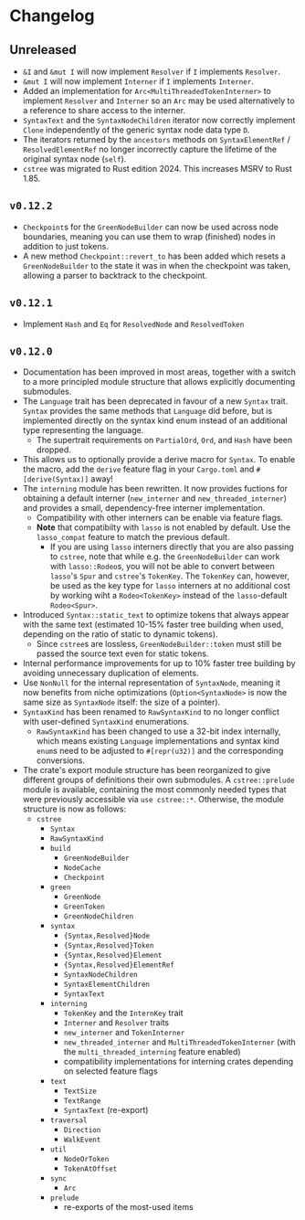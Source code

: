 # Changelog

## Unreleased

 * `&I` and `&mut I` will now implement `Resolver` if `I` implements `Resolver`.
 * `&mut I` will now implement `Interner` if `I` implements `Interner`.
 * Added an implementation for `Arc<MultiThreadedTokenInterner>` to implement `Resolver` and `Interner` so an `Arc` may be used alternatively to a reference to share access to the interner.
 * `SyntaxText` and the `SyntaxNodeChildren` iterator now correctly implement `Clone` independently of the generic syntax node data type `D`.
 * The iterators returned by the `ancestors` methods on `SyntaxElementRef` / `ResolvedElementRef` no longer incorrectly capture the lifetime of the original syntax node (`self`).
 * `cstree` was migrated to Rust edition 2024. This increases MSRV to Rust 1.85.

## `v0.12.2`

 * `Checkpoint`s for the `GreenNodeBuilder` can now be used across node boundaries, meaning you can use them to wrap (finished) nodes in addition to just tokens. 
 * A new method `Checkpoint::revert_to` has been added which resets a `GreenNodeBuilder` to the state it was in when the checkpoint was taken, allowing a parser to backtrack to the checkpoint.

## `v0.12.1`

 * Implement `Hash` and `Eq` for `ResolvedNode` and `ResolvedToken`

## `v0.12.0`

 * Documentation has been improved in most areas, together with a switch to a more principled module structure that allows explicitly documenting submodules.
 * The `Language` trait has been deprecated in favour of a new `Syntax` trait. `Syntax` provides the same methods that `Language` did before, but is implemented directly on the syntax kind enum instead of an additional type representing the language.
   * The supertrait requirements on `PartialOrd`, `Ord`, and `Hash` have been dropped.
 * This allows us to optionally provide a derive macro for `Syntax`. To enable the macro, add the `derive` feature flag in your `Cargo.toml` and `#[derive(Syntax)]` away!
 * The `interning` module has been rewritten. It now provides fuctions for obtaining a default interner (`new_interner` and `new_threaded_interner`) and provides a small, dependency-free interner implementation.
   * Compatibility with other interners can be enable via feature flags. 
   * **Note** that compatibilty with `lasso` is not enabled by default. Use the `lasso_compat` feature to match the previous default.
     * If you are using `lasso` interners directly that you are also passing to `cstree`, note that while e.g. the `GreenNodeBuilder` can work with `lasso::Rodeo`s, you will not be able to convert between `lasso`'s `Spur` and `cstree`'s `TokenKey`. The `TokenKey` can, however, be used as the key type for `lasso` interners at no additional cost by working wiht a `Rodeo<TokenKey>` instead of the `lasso`-default `Rodeo<Spur>`.
 * Introduced `Syntax::static_text` to optimize tokens that always appear with the same text (estimated 10-15% faster tree building when used, depending on the ratio of static to dynamic tokens).
   * Since `cstree`s are lossless, `GreenNodeBuilder::token` must still be passed the source text even for static tokens. 
 * Internal performance improvements for up to 10% faster tree building by avoiding unnecessary duplication of elements.
 * Use `NonNull` for the internal representation of `SyntaxNode`, meaning it now benefits from niche optimizations (`Option<SyntaxNode>` is now the same size as `SyntaxNode` itself: the size of a pointer).
 * `SyntaxKind` has been renamed to `RawSyntaxKind` to no longer conflict with user-defined `SyntaxKind` enumerations.
   * `RawSyntaxKind` has been changed to use a 32-bit index internally, which means existing `Language` implementations and syntax kind `enum`s need to be adjusted to `#[repr(u32)]` and the corresponding conversions.
 * The crate's export module structure has been reorganized to give different groups of definitions their own submodules. A `cstree::prelude` module is available, containing the most commonly needed types that were previously accessible via `use cstree::*`. Otherwise, the module structure is now as follows:
   * `cstree`
     * `Syntax`
     * `RawSyntaxKind`
     * `build`
       * `GreenNodeBuilder`
       * `NodeCache`
       * `Checkpoint`
     * `green`
       * `GreenNode`
       * `GreenToken`
       * `GreenNodeChildren`
     * `syntax`
       * `{Syntax,Resolved}Node`
       * `{Syntax,Resolved}Token`
       * `{Syntax,Resolved}Element`
       * `{Syntax,Resolved}ElementRef`
       * `SyntaxNodeChildren`
       * `SyntaxElementChildren`
       * `SyntaxText`
     * `interning`
       * `TokenKey` and the `InternKey` trait
       * `Interner` and `Resolver` traits
       * `new_interner` and `TokenInterner`
       * `new_threaded_interner` and `MultiThreadedTokenInterner` (with the `multi_threaded_interning` feature enabled)
       * compatibility implementations for interning crates depending on selected feature flags
     * `text`
       * `TextSize`
       * `TextRange`
       * `SyntaxText` (re-export)
     * `traversal`
       * `Direction`
       * `WalkEvent`
     * `util`
       * `NodeOrToken`
       * `TokenAtOffset`
     * `sync`
       * `Arc`
     * `prelude`
       * re-exports of the most-used items
